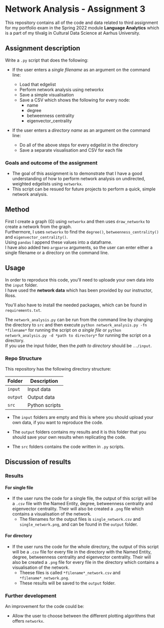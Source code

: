 # Network Analysis - Assignment 3
This repository contains all of the code and data related to third assignment for my portfolio exam in the Spring 2022 module **Language Analytics** which is a part of my tilvalg in Cultural Data Science at Aarhus University.  


## Assignment description 
Write a ```.py``` script that does the following: 
- If the user enters a *single filename* as an argument on the command line:
  - Load that edgelist
  - Perform network analysis using networkx
  - Save a simple visualisation
  - Save a CSV which shows the following for every node:
    - name
    - degree
    - betweenness centrality
    - eigenvector_centrality

- If the user enters a *directory name* as an argument on the command line:
  - Do all of the above steps for every edgelist in the directory
  - Save a separate visualisation and CSV for each file


### Goals and outcome of the assignment
- The goal of this assignment is to demonstrate that I have a good understanding of how to perform network analysis on undirected, weighted edgelists using ```networkx```. 
- This script can be resued for future projects to perform a quick, simple network analysis.

## Method
First I create a graph (G) using ```networkx``` and then uses ```draw_networkx``` to create a network from the graph.  
Furthermore, I uses ```networkx``` to find the ```degree()```, ```betweenness_centrality()``` and ```eigenvector_centrality()```.  
Using ```pandas``` I append these values into a dataframe.  
I have also added two ```argparse``` arguments, so the user can enter either a single filename or a directory on the command line.   

## Usage
In order to reproduce this code, you'll need to uploade your own data into the ```input``` folder.   
I have used the **network data** which has been provided by our instructor, Ross.     

You'll also have to install the needed packages, which can be found in ```requirements.txt```. 

The ```network_analysis.py``` can be run from the command line by changing the directory to ```src``` and then execute  ```python network_analysis.py -fn *filename*``` for running the script on *a single file* or ```python network_analysis.py -d *path to directory*``` for running the script on a directory.   
If you use the input folder, then the *path to directory* should be  ```../input```.

### Repo Structure  
This repository has the following directory structure:  

| **Folder** | **Description** |
| ----------- | ----------- |
| ```input``` | Input data |
| ```output``` | Output data |
| ```src``` | Python scripts |


- The ```input``` folders are empty and this is where you should upload your own data, if you want to reproduce the code.

- The ```output``` folders contains my results and it is this folder that you should save your own results when replicating the code. 

- The ```src``` folders contains the code written in ```.py``` scripts. 

## Discussion of results 
### Results
#### For single file
- If the user runs the code for a single file, the output of this script will be a ```.csv``` file with the Named Entity, degree, betweenness centrality and eigenvector centrality. Their will also be created a ```.png``` file which contains a visualisation of the network.
  - The filenames for the output files is ```single_network.csv``` and ```single_network.png```, and can be found in the ```output``` folder.

#### For directory
- If the user runs the code for the whole directory, the output of this script will be a ```.csv``` file for every file in the directory with the Named Entity, degree, betweenness centrality and eigenvector centrality. Their will also be created a ```.png``` file for every file in the directory which contains a visualisation of the network.
  - Theese files is called ```*filename*_network.csv``` and ```*filename*_network.png```. 
  - These results will be saved to the ```output``` folder.  
  
### Further development 
An improvement for the code could be:
- Allow the user to choose between the different plotting algorithms that offers ```networkx```.
